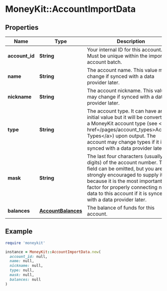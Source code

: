 # MoneyKit::AccountImportData

## Properties

| Name | Type | Description | Notes |
| ---- | ---- | ----------- | ----- |
| **account_id** | **String** | Your internal ID for this account.  Must be unique within the imported account batch. |  |
| **name** | **String** | The account name.  This value may change if synced with a data provider later. |  |
| **nickname** | **String** | The account nickname.  This value may change if synced with a data provider later. | [optional] |
| **type** | **String** | The account type.  It can have any initial value but it will be converted to a MoneyKit         account type (see &lt;a href&#x3D;/pages/account_types&gt;Account Types&lt;/a&gt;) upon output.  The account may change types if it is         synced with a data provider later. |  |
| **mask** | **String** | The last four characters (usually digits) of the account number.  This field can be         omitted, but you are strongly encouraged to supply it because it is the most important factor for properly         connecting new data to this account if it is synced with a data provider later. | [optional] |
| **balances** | [**AccountBalances**](AccountBalances.md) | The balance of funds for this account. |  |

## Example

```ruby
require 'moneykit'

instance = MoneyKit::AccountImportData.new(
  account_id: null,
  name: null,
  nickname: null,
  type: null,
  mask: null,
  balances: null
)
```

